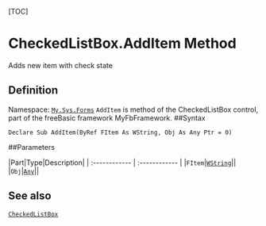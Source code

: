 [TOC]
# CheckedListBox.AddItem Method
Adds new item with check state
## Definition
Namespace: [`My.Sys.Forms`](My.Sys.Forms.md)
`AddItem` is method of the CheckedListBox control, part of the freeBasic framework MyFbFramework.
##Syntax
```freeBasic
Declare Sub AddItem(ByRef FItem As WString, Obj As Any Ptr = 0)
```

##Parameters

|Part|Type|Description|
| :------------ | :------------ |
|`FItem`|[`WString`]("https://www.freebasic.net/wiki/KeyPgWString")||
|`Obj`|[`Any`]("https://www.freebasic.net/wiki/KeyPgAny")||
## See also
[`CheckedListBox`](CheckedListBox.md)
